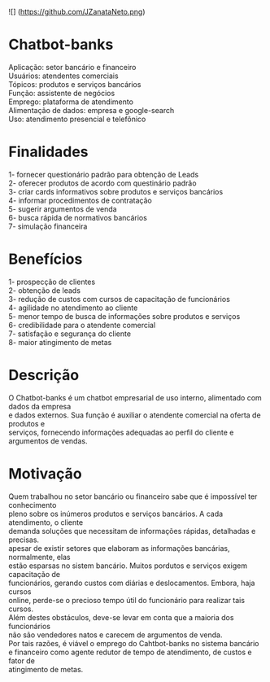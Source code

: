 ![] (https://github.com/JZanataNeto.png)
# Chatbot-banks
Aplicação: setor bancário e financeiro  
Usuários: atendentes comerciais  
Tópicos: produtos e serviços bancários  
Função: assistente de negócios  
Emprego: plataforma de atendimento  
Alimentação de dados: empresa e google-search  
Uso: atendimento presencial e telefônico  
# Finalidades  
1- fornecer questionário padrão para obtenção de Leads  
2- oferecer produtos de acordo com questinário padrão  
3- criar cards informativos sobre produtos e serviços bancários  
4- informar procedimentos de contratação  
5- sugerir argumentos de venda  
6- busca rápida de normativos bancários  
7- simulação financeira  
# Benefícios  
1- prospecção de clientes  
2- obtenção de leads  
3- redução de custos com cursos de capacitação de funcionários  
4- agilidade no atendimento ao cliente  
5- menor tempo de busca de informações sobre produtos e serviços  
6- credibilidade para o atendente comercial  
7- satisfação e segurança do cliente  
8- maior atingimento de metas  
# Descrição  
O Chatbot-banks é um chatbot empresarial de uso interno, alimentado com dados da empresa  
e dados externos. Sua função é auxiliar o atendente comercial na oferta de produtos e  
serviços, fornecendo informações adequadas ao perfil do cliente e argumentos de vendas.  
# Motivação  
Quem trabalhou no setor bancário ou financeiro sabe que é impossível ter conhecimento  
pleno sobre os inúmeros produtos e serviços bancários. A cada atendimento, o cliente  
demanda soluções que necessitam de informações rápidas, detalhadas e precisas.  
apesar de existir setores que elaboram as informações bancárias, normalmente, elas  
estão esparsas no sistem bancário. Muitos pordutos e serviços exigem capacitação de  
funcionários, gerando custos com diárias e deslocamentos. Embora, haja cursos  
online, perde-se o precioso tempo útil do funcionário para realizar tais cursos.  
Além destes obstáculos, deve-se levar em conta que a maioria dos funcionários  
não são vendedores natos e carecem de argumentos de venda.  
Por tais razões, é viável o emprego do Cahtbot-banks no sistema bancário  
e financeiro como agente redutor de tempo de atendimento, de custos e fator de  
atingimento de metas.


